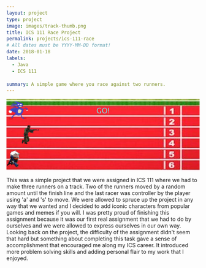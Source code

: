 ```yaml
---
layout: project
type: project
image: images/track-thumb.png
title: ICS 111 Race Project
permalink: projects/ics-111-race
# All dates must be YYYY-MM-DD format!
date: 2018-01-18
labels:
  - Java
  - ICS 111
  
summary: A simple game where you race against two runners.
---
```


<img class="ui medium right floated rounded image" src="../images/track-examp.png">

This was a simple project that we were assigned in ICS 111 where we had to make three runners on a track. Two of the runners moved by a random amount until the finish line and the last racer was controller by the player using 'a' and 's' to move. We were allowed to spruce up the project in any way that we wanted and I decided to add iconic characters from popular games and memes if you will. I was pretty proud of finishing this assignment because it was our first real assignment that we had to do by ourselves and we were allowed to express ourselves in our own way. Looking back on the project, the difficulty of the assignment didn't seem that hard but something about completing this task gave a sense of accomplishment that encouraged me along my ICS career. It introduced more problem solving skills and adding personal flair to my work that I enjoyed. 
